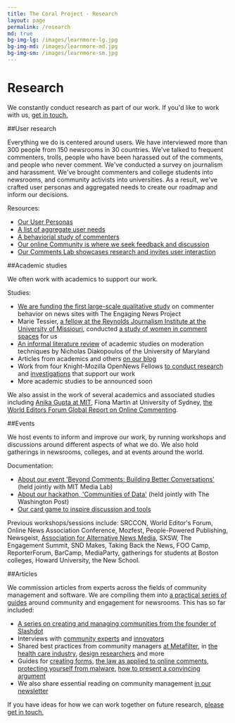 ```yaml
---
title: The Coral Project - Research
layout: page
permalink: /research
md: true
bg-img-lg: /images/learnmore-lg.jpg
bg-img-md: /images/learnmore-md.jpg
bg-img-sm: /images/learnmore-sm.jpg
---
```

# Research

We constantly conduct research as part of our work. If you'd like to work with us, [get in touch.](/contact.html)

##User research

Everything we do is centered around users. We have interviewed more than 300 people from 150 newsrooms in 30 countries. We've talked to frequent commenters, trolls, people who have been harassed out of the comments, and people who never comment. We've conducted a survey on journalism and harassment. We've brought commenters and college students into newsrooms, and community activists into universities. As a result, we've crafted user personas and aggregated needs to create our roadmap and inform our decisions.

Resources:

* [Our User Personas](https://community.coralproject.net/t/our-user-personas/286)
* [A list of aggregate user needs](https://trello.com/b/Dhrb4D74/coral-s-needs-public) 
* [A behaviorial study of commenters](https://blog.coralproject.net/interviews-with-frequent-commenters/) 
* [Our online Community is where we seek feedback and discussion](https://community.coralproject.net/)
* [Our Comments Lab showcases research and invites user interaction](https://lab.coralproject.net)

##Academic studies

We often work with academics to support our work.

Studies:

* [We are funding the first large-scale qualitative study](https://www.washingtonpost.com/news/ask-the-post/wp/2016/05/25/survey-what-do-you-think-of-comments-on-the-post/) on commenter behavior on news sites with The Engaging News Project
* Marie Tessier, [a fellow at the Reynolds Journalism Institute at the University of Missiouri](https://www.rjionline.org/projects/marie-tessier-fellowship-project-20152016), conducted [a study of women in comment spaces](https://blog.coralproject.net/raising-womens-voices/) for us 
* [An informal literature review](https://blog.coralproject.net/artificial-moderation-a-reading-list) of academic studies on moderation techniques by Nicholas Diakopoulos of the University of Maryland
* Articles from academics and others [on our blog](https://blog.coralproject.net/category/research/)
* Work from four Knight-Mozilla OpenNews Fellows [to conduct research](https://blog.coralproject.net/the-math-behind-the-metrics/) and [investigations](https://blog.coralproject.net/newsrooms-privacy-creepy/) that support our work
* More academic studies to be announced soon

We also assist in the work of several academics and associated studies including [Anika Gupta at MIT](https://dspace.mit.edu/handle/1721.1/104258#files-area), Fiona Martin at University of Sydney, [the World Editors Forum Global Report on Online Commenting](http://www.wan-ifra.org/reports/2016/10/06/the-2016-global-report-on-online-commenting).

##Events

We host events to inform and improve our work, by running workshops and discussions around different aspects of what we do. We also hold gatherings in newsrooms, colleges, and at events around the world.

Documentation:

* [About our event 'Beyond Comments: Building Better Conversations'](https://blog.coralproject.net/beyond-comments-our-first-event/) (held jointly with MIT Media Lab) 
* [About our hackathon, 'Communities of Data'](https://blog.coralproject.net/our-first-hackathon/) (held jointly with The Washington Post)
* [Our card game to inspire discussion and tools](http://blog.coralproject.net/cards) 

Previous workshops/sessions include:
SRCCON, World Editor's Forum, Online News Association Conference, Mozfest, People-Powered Publishing, Newsgeist, [Association for Alternative News Media](https://blog.coralproject.net/alternative-news-editors-offer-alternatives-to-commenting/), SXSW, The Engagement Summit, SND Makes, Taking Back the News, FOO Camp, ReporterForum, BarCamp, MediaParty, gatherings for students at Boston colleges, Howard University, the New School. 


##Articles

We commission articles from experts across the fields of community management and software. We are compiling them into [a practical series of guides](https://coralproject.net/products/guides.html) around community and engagement for newsrooms. This has so far included:

* [A series on creating and managing communities from the founder of Slashdot](https://blog.coralproject.net/author/robert-malda/)
* Interviews with [community experts](https://blog.coralproject.net/category/interview/) and [innovators](https://blog.coralproject.net/category/new-tools/)
* Shared best practices from community managers [at Metafilter](https://blog.coralproject.net/advice-for-the-accidental-community-manager/), in [the health care industry](https://blog.coralproject.net/creating-community-culture/), [design researchers](https://blog.coralproject.net/can-design-make-the-comments-section-nicer/) and more
* Guides for [creating forms](https://blog.coralproject.net/forms-audience-engagement/), [the law as applied to online comments](https://blog.coralproject.net/internet-comments-and-the-law/), [protecting yourself from malware](https://blog.coralproject.net/user-submitted-malware/), [how to present a convincing argument](https://blog.coralproject.net/how-to-argue-successfully-online/)
* We also share essential reading on community management [in our newsletter](https://tinyletter.com/coralproject/archive)



If you have ideas for how we can work together on future research, [please get in touch.](/contact.html)



&nbsp;
&nbsp;
